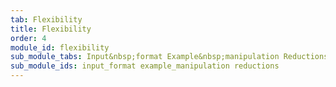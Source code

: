 ```yaml
---
tab: Flexibility
title: Flexibility
order: 4
module_id: flexibility
sub_module_tabs: Input&nbsp;format Example&nbsp;manipulation Reductions
sub_module_ids: input_format example_manipulation reductions
---
```

